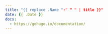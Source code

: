 ```yaml
---
title: "{{ replace .Name "-" " " | title }}"
date: {{ .Date }}
docs:
  - https://gohugo.io/documentation/
---
```


